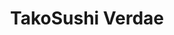 ---
layout: place
title: "TakoSushi Verdae"
permalink: /south-carolina/greenville/takosushi-verdae.html
stateAbbr: SC
stateName: South Carolina
cityName: Greenville
seo:
  name: "TakoSushi Verdae"
  type: Restaurant
  links: https://tako-sushi.com/
description: "Looking for sushi in Greenville, South Carolina? Check out TakoSushi Verdae for a delightful Japanese dining experience. Enjoy a variety of sushi and other d..."
place_id: ChIJOUljPAAvWIgRJhjAVuOB7bs
photos:
  - name: >-
      places/ChIJOUljPAAvWIgRJhjAVuOB7bs/photos/AeeoHcLcxPi6ommUCcB13A8U4oJ9-6qACEVJY3h4ITvZ4v0RXWEAP0ULncDipC5P2-nbWrMaQ9aIDmrBAYqTfsuDlyX4RkDB9DugnsQMA9rRFBVDicGHRKGMrAU6aIDLUGfrcPOxkEUwNfN4dti_-P9njQ2YIx4ZiydjGw9rgjb-hahsyhpPmyRVB7HOjxY7_Mrd6YzlqTon95T_iKLIjBbDuAgfpQsdOTENsWfPZ-eCq-SD6cbU93nTXXZsh5ytOtxcjjUg1MFxEVeODwPlN45Joa-DrxT7-REhFedoTjAn_5uBHA
    widthPx: 3024
    heightPx: 4032
    authorAttributions:
      - displayName: TakoSushi Verdae
        uri: https://maps.google.com/maps/contrib/112232936890528438851
        photoUri: >-
          https://lh3.googleusercontent.com/a-/ALV-UjV_jL4ev92ij9qm5_iY4NRpszVPqVfpcnjLj6tKODYqZtm6a_Q=s100-p-k-no-mo
    flagContentUri: >-
      https://www.google.com/local/imagery/report/?cb_client=maps_api_places.places_api&image_key=!1e10!2sAF1QipNnlB0HjXqM-WpjgZtdEKB8MAXwzz9aiw1E5au2&hl=en-US
    googleMapsUri: >-
      https://www.google.com/maps/place//data=!3m4!1e2!3m2!1sAF1QipNnlB0HjXqM-WpjgZtdEKB8MAXwzz9aiw1E5au2!2e10!4m2!3m1!1s0x88582f003c634939:0xbbed81e356c01826
  - name: >-
      places/ChIJOUljPAAvWIgRJhjAVuOB7bs/photos/AeeoHcKSLX_huqFzFwavrSuaU6EmNlC1pn1O904J_p5eb-bdJedfXLKDXebqSz4mKfFmZmtv-wd82APPlJEFkql4mhVBkL7FrbpSiqXrOO7ERRllv7aN4cfhSIx8kAjx82hYdZBN-vOuiGKrJ-0I4ARnDuunZs-dHlDBeTx9wna58rZ_lOB9ESQiAIirwy6MgoDN3A8hB3JAajRIExKty-AHX9s-XevGCGwma-2Q0L-TadTEbfp2z0bqiOrea3ugTL5RogGkmgnl6v6R57RUs4Mab0s59HTCKycrn6k9IXwTOxLG9g
    widthPx: 2016
    heightPx: 1318
    authorAttributions:
      - displayName: TakoSushi Verdae
        uri: https://maps.google.com/maps/contrib/112232936890528438851
        photoUri: >-
          https://lh3.googleusercontent.com/a-/ALV-UjV_jL4ev92ij9qm5_iY4NRpszVPqVfpcnjLj6tKODYqZtm6a_Q=s100-p-k-no-mo
    flagContentUri: >-
      https://www.google.com/local/imagery/report/?cb_client=maps_api_places.places_api&image_key=!1e10!2sAF1QipMHstZV4w26MVU0lJPL82nlgS9uC7GUC8t-PqnU&hl=en-US
    googleMapsUri: >-
      https://www.google.com/maps/place//data=!3m4!1e2!3m2!1sAF1QipMHstZV4w26MVU0lJPL82nlgS9uC7GUC8t-PqnU!2e10!4m2!3m1!1s0x88582f003c634939:0xbbed81e356c01826
  - name: >-
      places/ChIJOUljPAAvWIgRJhjAVuOB7bs/photos/AeeoHcJ4rbo54zjbVti3NcQJSv62EIZqRlbOL9r-7zJXowEQljj2SIneu-Pus8tx9sRzF2isTwDhFjiEys41l8-Tz6coK7GrNSGy-I9p3CmtppoQ-j1Y6Srd9cm73krWmJs1KZhRIZdXHX4HTL963GmzDMuFyGNDH_6j4qKeUMSsrx_czRoORDj2ZM-_qmrCTpKMDbe9fEOU--G4VNy5ZZmBMZDpBgk4d9MeHISuIurBNxQkmvECbGSMdyLaHlzAq-x3-Q8B7LHSV-g2unOhbWtkhipquJ75dVo2zrFymT4H7sxrMItBTvvoDLWvV4rHwOPQ-_GF6yOTPq3Hzom6tTw87o5I9dMSOKT7e2dfrdfZx1tX6n5WtKbjU3pmZZGiBglvxZfQQ597xiqtq4HrBDXSPECPxWDFn1066jxanpP5ezAY27Zw6rMlmwwC4dkoKeQ0
    widthPx: 4096
    heightPx: 3072
    authorAttributions:
      - displayName: K B
        uri: https://maps.google.com/maps/contrib/114047187250256867703
        photoUri: >-
          https://lh3.googleusercontent.com/a-/ALV-UjWfVOsCa9tV6xegUKVSk21ed8WSUaC-atDei09zy7mEBcnvkN2b=s100-p-k-no-mo
    flagContentUri: >-
      https://www.google.com/local/imagery/report/?cb_client=maps_api_places.places_api&image_key=!1e10!2sCIABIhAA3ilW_zCzmWft3p4AANzT&hl=en-US
    googleMapsUri: >-
      https://www.google.com/maps/place//data=!3m4!1e2!3m2!1sCIABIhAA3ilW_zCzmWft3p4AANzT!2e10!4m2!3m1!1s0x88582f003c634939:0xbbed81e356c01826
  - name: >-
      places/ChIJOUljPAAvWIgRJhjAVuOB7bs/photos/AeeoHcLOrO74nexWz7A_v6vMS5XaasRAoUU2azwr5vvMQ22aToAm9daCd4sQWycnks1m2vkahVrsxdFUcAl5kZDJ0FaRN7seXWIUjnp6CvZmDmZ5t2AHN8PrFxJ9X6CYOeAU2Ri-VRxHQNrXs6otdGDdgfxZpUqO1z4QLTl7F7EziA4PIEpKtXuoYCgCBt06i1t--fiFOPM8LPdqh8vMUZfrw5GR0euIzptdw39_odejqUTv5_nIETVjQMHA-8qSGy8Rj0HwSsWZgxw-hdu9cRnoV8g53vpHtAtpBh0sfRt4NaDFvw
    widthPx: 1153
    heightPx: 1292
    authorAttributions:
      - displayName: TakoSushi Verdae
        uri: https://maps.google.com/maps/contrib/112232936890528438851
        photoUri: >-
          https://lh3.googleusercontent.com/a-/ALV-UjV_jL4ev92ij9qm5_iY4NRpszVPqVfpcnjLj6tKODYqZtm6a_Q=s100-p-k-no-mo
    flagContentUri: >-
      https://www.google.com/local/imagery/report/?cb_client=maps_api_places.places_api&image_key=!1e10!2sAF1QipO_hgO2WjSWOlID4EC1gbPVGlcsb7BDQ2CMqw8L&hl=en-US
    googleMapsUri: >-
      https://www.google.com/maps/place//data=!3m4!1e2!3m2!1sAF1QipO_hgO2WjSWOlID4EC1gbPVGlcsb7BDQ2CMqw8L!2e10!4m2!3m1!1s0x88582f003c634939:0xbbed81e356c01826
  - name: >-
      places/ChIJOUljPAAvWIgRJhjAVuOB7bs/photos/AeeoHcKusHp9kEmPlF8_vq9qx8kR760p7tYOmBDyD26dPUt29mmqTVsDNlSQsxXEdVorBDbv600SoPydk9CMHY7JCu46nqsgJ3ZLYYMwsWkRoaKbKPeLVkgAR3o6hcpF9UxML2voZDB3ebIrWtGDEQQw3355S7zEy8waqDjz7KijHSPGm8KHlQLkfWkhXZTVdlILWilN8bKHl5BeeMbY4ZYZ5JCffd6gvP2qOPuHW-wk6Cf88LEMY8t67ZMMClYEskC_tFHqR6TKaUEu5oreeoMgSl6WL03IJ0vmzYqbIVpOEhq4XQ
    widthPx: 1536
    heightPx: 2048
    authorAttributions:
      - displayName: TakoSushi Verdae
        uri: https://maps.google.com/maps/contrib/112232936890528438851
        photoUri: >-
          https://lh3.googleusercontent.com/a-/ALV-UjV_jL4ev92ij9qm5_iY4NRpszVPqVfpcnjLj6tKODYqZtm6a_Q=s100-p-k-no-mo
    flagContentUri: >-
      https://www.google.com/local/imagery/report/?cb_client=maps_api_places.places_api&image_key=!1e10!2sAF1QipOheG2KjfXlFq1pIIM6Xt6gylaT5oP5-uMvMo8t&hl=en-US
    googleMapsUri: >-
      https://www.google.com/maps/place//data=!3m4!1e2!3m2!1sAF1QipOheG2KjfXlFq1pIIM6Xt6gylaT5oP5-uMvMo8t!2e10!4m2!3m1!1s0x88582f003c634939:0xbbed81e356c01826
  - name: >-
      places/ChIJOUljPAAvWIgRJhjAVuOB7bs/photos/AeeoHcKF__FHXlybjWGIuTQBJmbaHwrpzxw-ZdRyaJJLg1Ld1WsKUxsLHTj2xnha3jNjPvlDZq_7nzsAIrkiFHyz9frjldv05obsBj_Xv3qVLoOgfbLxFdHXuIoSPW7a3ho79nHJLzi_axMyJ7bFjd7kZK1ZYgDcPHUZ_f5dZe7Ryj-hqoviw3JkWtEUn8sdjUL_UiQGvRXHw5miRpm7unqV2eUUUigYdBBlMAnq4Az_o1mmfTCjobi2dU2e-FUFcTywwIN_tYe2vUiaW8vbo7rjTLaJ76rseNGe1eEMy6diC7WnQw
    widthPx: 1920
    heightPx: 1282
    authorAttributions:
      - displayName: TakoSushi Verdae
        uri: https://maps.google.com/maps/contrib/112232936890528438851
        photoUri: >-
          https://lh3.googleusercontent.com/a-/ALV-UjV_jL4ev92ij9qm5_iY4NRpszVPqVfpcnjLj6tKODYqZtm6a_Q=s100-p-k-no-mo
    flagContentUri: >-
      https://www.google.com/local/imagery/report/?cb_client=maps_api_places.places_api&image_key=!1e10!2sAF1QipM9D0AqNkD3ufCvxvgsJ7aODl3DoR6VZwl9S_ky&hl=en-US
    googleMapsUri: >-
      https://www.google.com/maps/place//data=!3m4!1e2!3m2!1sAF1QipM9D0AqNkD3ufCvxvgsJ7aODl3DoR6VZwl9S_ky!2e10!4m2!3m1!1s0x88582f003c634939:0xbbed81e356c01826
  - name: >-
      places/ChIJOUljPAAvWIgRJhjAVuOB7bs/photos/AeeoHcJZxgt4Dh83E7pmNkf1cDXVoZzb_qwe7nCUOVRtyQ0aGL-92lm25d0CLovJdXIsIYP7LMExXqlcI-vq7X3nXYmNZsxiIM1LdSAturNeGo2R7FZiwfovBzpC03IowjNex74AksNQecp5HDAmyYHuhCR7dmQmAAY3KxutDTtLf1jlCrSgiRUr2AYv-JUC65Xs-YOoQugte-pNVH-jehUK8pQGiHQN2f23icNonSywEBaXz9tBzsvTuSrVEA4qVTDJmvZbChQUKOAhcU1zl8w8-A2eZGfVNHPYBAXZLAhBV9KcROrcMYhY8RMM4RVWc81etKunf2HUgyzj4MLzqh9WFsiafqLcMdNQKSPwlmLRYkttZnTZkZyi4o9JHXAjoBcoZNeHfPy9fowlmiG9UO3X8A5nrWlAnMVQ58zA7_-EtVO6RQ
    widthPx: 4213
    heightPx: 4672
    authorAttributions:
      - displayName: Michael Kelly
        uri: https://maps.google.com/maps/contrib/108257682837227196357
        photoUri: >-
          https://lh3.googleusercontent.com/a/ACg8ocK33t1aT3wkJ4ZYfA3CLmJPJW8s-OME8Mj8LddknULweriF5sYu=s100-p-k-no-mo
    flagContentUri: >-
      https://www.google.com/local/imagery/report/?cb_client=maps_api_places.places_api&image_key=!1e10!2sCIHM0ogKEICAgICDu4HNBg&hl=en-US
    googleMapsUri: >-
      https://www.google.com/maps/place//data=!3m4!1e2!3m2!1sCIHM0ogKEICAgICDu4HNBg!2e10!4m2!3m1!1s0x88582f003c634939:0xbbed81e356c01826
  - name: >-
      places/ChIJOUljPAAvWIgRJhjAVuOB7bs/photos/AeeoHcKDBjL7mgVfoR8Kqi4APEkkNTaobJkJsDnKu4OCCuVSgcP2DjFHqTcO-i8W2OfmmkFWbD_9MrjYwz5ii1SxqRqz8u0gdgkTEdb5uFFXqDSZLbSBM0UvTPOef64suBT_CMZUiORb0q8eulsgk1h6GWbFcvy3FhtLfV9GajJedOcVL2nGJpFhVG57BIZ3Hnjz2SXmyvMGZbpWCDJGTy3r3hVNnmbwy9DHxls4S9_cGee7xl4rfQrtBpSpD3cp8k5wTLBIwCsDW71xbg6CZklKOTWx55k5tqd3PBpxC0peQfE2vA
    widthPx: 1536
    heightPx: 2049
    authorAttributions:
      - displayName: TakoSushi Verdae
        uri: https://maps.google.com/maps/contrib/112232936890528438851
        photoUri: >-
          https://lh3.googleusercontent.com/a-/ALV-UjV_jL4ev92ij9qm5_iY4NRpszVPqVfpcnjLj6tKODYqZtm6a_Q=s100-p-k-no-mo
    flagContentUri: >-
      https://www.google.com/local/imagery/report/?cb_client=maps_api_places.places_api&image_key=!1e10!2sAF1QipP6hq5ytOR0LdazLp9T4TXFNc_8IsALsWllykRp&hl=en-US
    googleMapsUri: >-
      https://www.google.com/maps/place//data=!3m4!1e2!3m2!1sAF1QipP6hq5ytOR0LdazLp9T4TXFNc_8IsALsWllykRp!2e10!4m2!3m1!1s0x88582f003c634939:0xbbed81e356c01826
  - name: >-
      places/ChIJOUljPAAvWIgRJhjAVuOB7bs/photos/AeeoHcLKnLq8CCRmYXJog8F9-lVRTZ6tij0Q3wfPCXJ5mxDwLYQUqyffW6lri4Ba5jTtg6c1_n4lqD3MdSNp9g00KyUvABl0xJwiYNLbowWgpkr13D0X4GsSxhoS6m3k2443nrk6Y933BUFRrFFZIQX8w0t9sOauoIoHM-IYtaljxKzMdJQAtiyoBq4emER8PUCX-bJoFUWW-pRkPBBD04mheluyH0tDm4mywM2nzjHrSvB6hIixVk3Oh7W-y9VWBjHJRJEgtmqbliR8RW6a8GXp8g8INDXnnCDuWZAb9fcqj_8Ccw
    widthPx: 1740
    heightPx: 1807
    authorAttributions:
      - displayName: TakoSushi Verdae
        uri: https://maps.google.com/maps/contrib/112232936890528438851
        photoUri: >-
          https://lh3.googleusercontent.com/a-/ALV-UjV_jL4ev92ij9qm5_iY4NRpszVPqVfpcnjLj6tKODYqZtm6a_Q=s100-p-k-no-mo
    flagContentUri: >-
      https://www.google.com/local/imagery/report/?cb_client=maps_api_places.places_api&image_key=!1e10!2sAF1QipN3CIrBTw1rsKYAiZ7hnLPQb_h0wsN0-5bK6D3s&hl=en-US
    googleMapsUri: >-
      https://www.google.com/maps/place//data=!3m4!1e2!3m2!1sAF1QipN3CIrBTw1rsKYAiZ7hnLPQb_h0wsN0-5bK6D3s!2e10!4m2!3m1!1s0x88582f003c634939:0xbbed81e356c01826
  - name: >-
      places/ChIJOUljPAAvWIgRJhjAVuOB7bs/photos/AeeoHcI5V1MgmFNcp2XiPnbcrlwYigVeCheFETb2alLv70-5oupZ5t2eyUq6gTpRDsNJ8bxVa4uY9RyQmuqReD01vzgHqRAQh887Rw-VZEmWjNflduj-zADb90cKIsOTWZSAJvoKOnQeEmaggSDMGbAsM20vYxd1as_Wv0sJJ0Oifia9-dWt_hi3otNuojgoyAB3yfrZOluwc9C-CkqoUNNr7-AGDhvLm1vtYXUurN65pdZcOqAGJBmGwBOUFEUUlIW8TKYvxqCjiif9NoACpgtny6XiTwQNkvUCTd5G6AEKMOF5oQ
    widthPx: 701
    heightPx: 702
    authorAttributions:
      - displayName: TakoSushi Verdae
        uri: https://maps.google.com/maps/contrib/112232936890528438851
        photoUri: >-
          https://lh3.googleusercontent.com/a-/ALV-UjV_jL4ev92ij9qm5_iY4NRpszVPqVfpcnjLj6tKODYqZtm6a_Q=s100-p-k-no-mo
    flagContentUri: >-
      https://www.google.com/local/imagery/report/?cb_client=maps_api_places.places_api&image_key=!1e10!2sAF1QipPLrgMljE9oHFoUlnXaDs3Gau9hEMjgMaGSHUCc&hl=en-US
    googleMapsUri: >-
      https://www.google.com/maps/place//data=!3m4!1e2!3m2!1sAF1QipPLrgMljE9oHFoUlnXaDs3Gau9hEMjgMaGSHUCc!2e10!4m2!3m1!1s0x88582f003c634939:0xbbed81e356c01826
address: 325 Rocky Slope Rd Ste 108, Greenville, SC 29607, USA
street: 325 Rocky Slope Rd Ste 108
city: Greenville
state: SC
zip: '29607'
country: USA
neighborhood: null
latitude: '34.829758'
longitude: '-82.330509'
accessibility_options:
  wheelchairAccessibleParking: true
  wheelchairAccessibleEntrance: true
  wheelchairAccessibleSeating: true
business_status: OPERATIONAL
name: TakoSushi Verdae
google_maps_links:
  directionsUri: >-
    https://www.google.com/maps/dir//''/data=!4m7!4m6!1m1!4e2!1m2!1m1!1s0x88582f003c634939:0xbbed81e356c01826!3e0
  placeUri: https://maps.google.com/?cid=13541622467985938470
  writeAReviewUri: >-
    https://www.google.com/maps/place//data=!4m3!3m2!1s0x88582f003c634939:0xbbed81e356c01826!12e1
  reviewsUri: >-
    https://www.google.com/maps/place//data=!4m4!3m3!1s0x88582f003c634939:0xbbed81e356c01826!9m1!1b1
  photosUri: >-
    https://www.google.com/maps/place//data=!4m3!3m2!1s0x88582f003c634939:0xbbed81e356c01826!10e5
primary_type: Asian Restaurant
opening_hours:
  regular: null
  current: null
secondary_opening_hours:
  regular:
    weekdayDescriptions: null
    type: null
  current:
    weekdayDescriptions: null
    type: null
phone: (864) 252-9094
price_level: PRICE_LEVEL_MODERATE
price_range: $10 &ndash; $20
rating: '4.6'
rating_count: 68
website: https://tako-sushi.com/
reviews: null
parking_options: null
payment_options: null
allow_dogs: null
curbside_pickup: null
delivery: null
dine_in: null
good_for_children: null
good_for_groups: null
good_for_sports: null
live_music: null
menu_for_children: null
outdoor_seating: null
reservable: null
restroom: null
serves_beer: null
serves_breakfast: null
serves_brunch: null
serves_cocktails: null
serves_coffee: null
serves_dinner: null
serves_dessert: null
serves_lunch: null
serves_vegetarian_food: null
serves_wine: null
takeout: null
summary: null

---